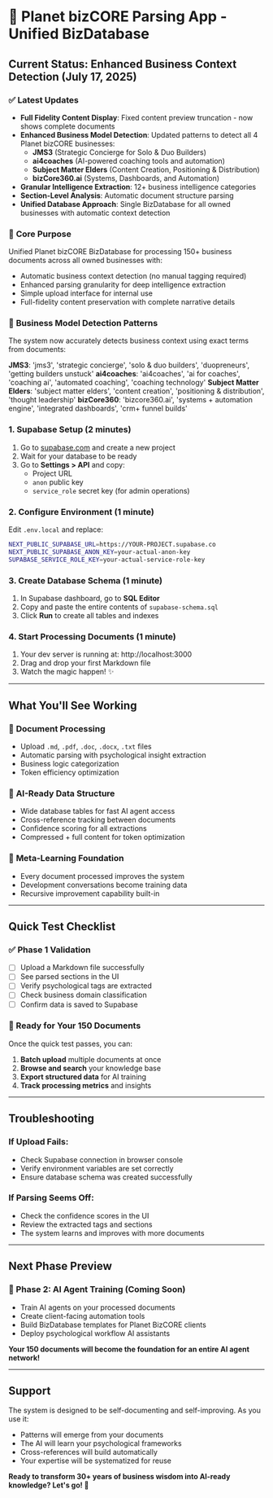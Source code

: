 # 🚀 Planet bizCORE Parsing App - Unified BizDatabase

## Current Status: Enhanced Business Context Detection (July 17, 2025)

### ✅ **Latest Updates**
- **Full Fidelity Content Display**: Fixed content preview truncation - now shows complete documents
- **Enhanced Business Model Detection**: Updated patterns to detect all 4 Planet bizCORE businesses:
  - **JMS3** (Strategic Concierge for Solo & Duo Builders)
  - **ai4coaches** (AI-powered coaching tools and automation)
  - **Subject Matter Elders** (Content Creation, Positioning & Distribution)  
  - **bizCore360.ai** (Systems, Dashboards, and Automation)
- **Granular Intelligence Extraction**: 12+ business intelligence categories
- **Section-Level Analysis**: Automatic document structure parsing
- **Unified Database Approach**: Single BizDatabase for all owned businesses with automatic context detection

### 🎯 **Core Purpose**
Unified Planet bizCORE BizDatabase for processing 150+ business documents across all owned businesses with:
- Automatic business context detection (no manual tagging required)
- Enhanced parsing granularity for deep intelligence extraction
- Simple upload interface for internal use
- Full-fidelity content preservation with complete narrative details

### 🏢 **Business Model Detection Patterns**
The system now accurately detects business context using exact terms from documents:

**JMS3**: 'jms3', 'strategic concierge', 'solo & duo builders', 'duopreneurs', 'getting builders unstuck'
**ai4coaches**: 'ai4coaches', 'ai for coaches', 'coaching ai', 'automated coaching', 'coaching technology'
**Subject Matter Elders**: 'subject matter elders', 'content creation', 'positioning & distribution', 'thought leadership'
**bizCore360**: 'bizcore360.ai', 'systems + automation engine', 'integrated dashboards', 'crm+ funnel builds'

### 1. **Supabase Setup** (2 minutes)
1. Go to [supabase.com](https://supabase.com) and create a new project
2. Wait for your database to be ready
3. Go to **Settings > API** and copy:
   - Project URL
   - `anon` public key
   - `service_role` secret key (for admin operations)

### 2. **Configure Environment** (1 minute)
Edit `.env.local` and replace:
```bash
NEXT_PUBLIC_SUPABASE_URL=https://YOUR-PROJECT.supabase.co
NEXT_PUBLIC_SUPABASE_ANON_KEY=your-actual-anon-key
SUPABASE_SERVICE_ROLE_KEY=your-actual-service-role-key
```

### 3. **Create Database Schema** (1 minute)
1. In Supabase dashboard, go to **SQL Editor**
2. Copy and paste the entire contents of `supabase-schema.sql`
3. Click **Run** to create all tables and indexes

### 4. **Start Processing Documents** (1 minute)
1. Your dev server is running at: http://localhost:3000
2. Drag and drop your first Markdown file
3. Watch the magic happen! ✨

---

## What You'll See Working

### 📄 **Document Processing**
- Upload `.md`, `.pdf`, `.doc`, `.docx`, `.txt` files
- Automatic parsing with psychological insight extraction
- Business logic categorization
- Token efficiency optimization

### 🧠 **AI-Ready Data Structure**
- Wide database tables for fast AI agent access
- Cross-reference tracking between documents
- Confidence scoring for all extractions
- Compressed + full content for token optimization

### 🔄 **Meta-Learning Foundation**
- Every document processed improves the system
- Development conversations become training data
- Recursive improvement capability built-in

---

## Quick Test Checklist

### ✅ Phase 1 Validation
- [ ] Upload a Markdown file successfully
- [ ] See parsed sections in the UI
- [ ] Verify psychological tags are extracted
- [ ] Check business domain classification
- [ ] Confirm data is saved to Supabase

### 🎯 Ready for Your 150 Documents
Once the quick test passes, you can:
1. **Batch upload** multiple documents at once
2. **Browse and search** your knowledge base
3. **Export structured data** for AI training
4. **Track processing metrics** and insights

---

## Troubleshooting

### If Upload Fails:
- Check Supabase connection in browser console
- Verify environment variables are set correctly
- Ensure database schema was created successfully

### If Parsing Seems Off:
- Check the confidence scores in the UI
- Review the extracted tags and sections
- The system learns and improves with more documents

---

## Next Phase Preview

### 🤖 Phase 2: AI Agent Training (Coming Soon)
- Train AI agents on your processed documents
- Create client-facing automation tools
- Build BizDatabase templates for Planet BizCORE clients
- Deploy psychological workflow AI assistants

**Your 150 documents will become the foundation for an entire AI agent network!**

---

## Support

The system is designed to be self-documenting and self-improving. As you use it:
- Patterns will emerge from your documents
- The AI will learn your psychological frameworks
- Cross-references will build automatically
- Your expertise will be systematized for reuse

**Ready to transform 30+ years of business wisdom into AI-ready knowledge? Let's go! 🚀**
